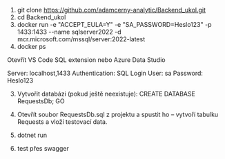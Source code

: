 1. git clone https://github.com/adamcerny-analytic/Backend_ukol.git
2. cd Backend_ukol
3. docker run -e "ACCEPT_EULA=Y" -e "SA_PASSWORD=Heslo123" -p 1433:1433 --name sqlserver2022 -d mcr.microsoft.com/mssql/server:2022-latest
4. docker ps

Otevřít VS Code SQL extension nebo Azure Data Studio

Server: localhost,1433
Authentication: SQL Login
User: sa
Password: Heslo123

3. Vytvořit databázi (pokud ještě neexistuje):
CREATE DATABASE RequestsDb;
GO

4. Otevřít soubor RequestsDb.sql z projektu a spustit ho –  vytvoří tabulku Requests a vloží testovací data.
 
 5. dotnet run
 6. test přes swagger